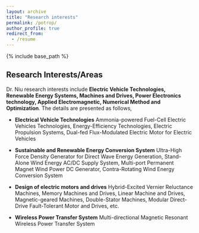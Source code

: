 ```yaml
---
layout: archive
title: "Research interests"
permalink: /potrop/
author_profile: true
redirect_from:
  - /resume
---
```


{% include base_path %}

Research Interests/Areas
--------

Dr. Niu research interests include **Electric Vehicle Technologies, Renewable Energy Systems, Machines and Drives, Power Electronics technology, Applied Electromagnetic, Numerical Method and Optimization**. The details are presented as follows,

* **Electrical Vehicle Technologies**
Ammonia-powered Fuel-Cell Electric Vehicles Technologies, Energy-Efficiency Technologies, Electric Propulsion Systems, Dual-fed Flux-Modulated Electric Motor for Electric Vehicles

* **Sustainable and Renewable Energy Conversion System**
Ultra-High Force Density Generator for Direct Wave Energy Generation, Stand-Alone Wind Energy AC/DC Supply System, Multi-port Permanent Magnet Wind Power DC Generator, Contra-Rotating Wind Energy Conversion System

* **Design of electric motors and drives**
Hybrid-Excited Vernier Reluctance Machines, Memory Machines and Drives, Linear Machine and Drives, Magnetic-geared Machines, Double-Stator Machines, Modular Direct-Drive Fault-Tolerant Motor and Drives, etc.

* **Wireless Power Transfer System**
Multi-directional Magnetic Resonant Wireless Power Transfer System
